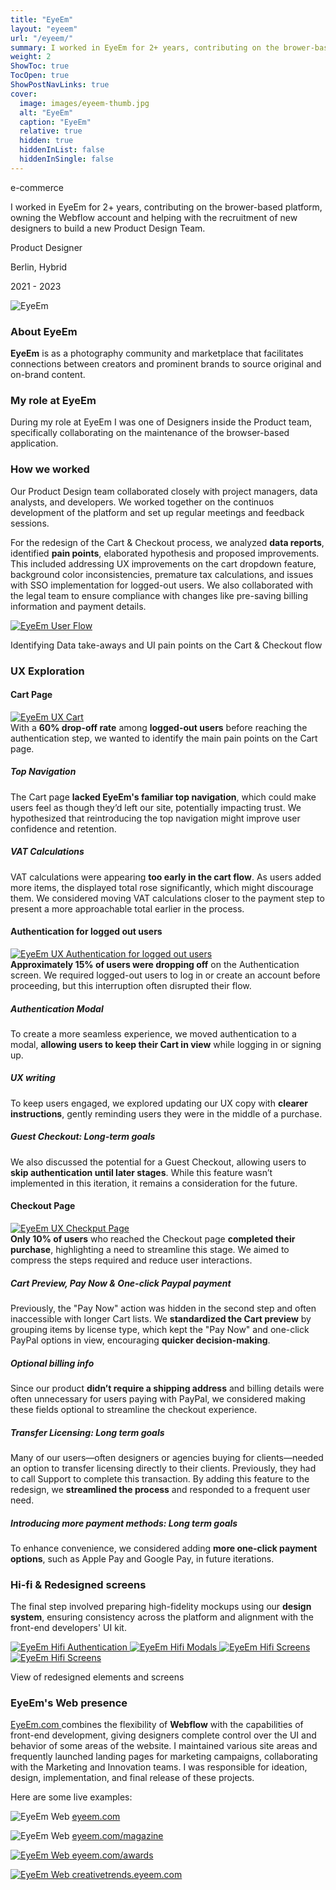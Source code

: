 ```yaml
---
title: "EyeEm"
layout: "eyeem"
url: "/eyeem/"
summary: I worked in EyeEm for 2+ years, contributing on the brower-based platform, owning the Webflow account and helping with the recruitment of new designers to build a new Product Design Team.
weight: 2
ShowToc: true
TocOpen: true
ShowPostNavLinks: true
cover:
  image: images/eyeem-thumb.jpg
  alt: "EyeEm"
  caption: "EyeEm"
  relative: true
  hidden: true
  hiddenInList: false
  hiddenInSingle: false
---
```


<div class="intro-info">

<span class="tag green text-green">e-commerce</span>

<p class="intro-description">I worked in EyeEm for 2+ years, contributing on the brower-based platform, owning the Webflow account and helping with the recruitment of new designers to build a new Product Design Team.</p>
  <div class="intro-details-wrapper">
    <p class="intro-details no-margin-bottom"><span class="fi" style="background-image: url(images/mouse.svg)"></span> Product Designer</p>
    <p class="intro-details no-margin-bottom"><span class="fi" style="background-image: url(images/location.svg)"></span> Berlin, Hybrid</p>
    <p class="intro-details no-margin-bottom"><span class="fi" style="background-image: url(images/calendar.svg)"></span> 2021 - 2023</p>
  </div>

</div>

![EyeEm](images/eyeem-intro.jpg)

### About EyeEm

**EyeEm** is as a photography community and marketplace that facilitates connections between creators and prominent brands to source original and on-brand content.

### My role at EyeEm

During my role at EyeEm I was one of Designers inside the Product team, specifically collaborating on the maintenance of the browser-based application.

### How we worked

Our Product Design team collaborated closely with project managers, data analysts, and developers. We worked together on the continuos development of the platform and set up regular meetings and feedback sessions.

For the redesign of the Cart & Checkout process, we analyzed **data reports**, identified **pain points**, elaborated hypothesis and proposed improvements. This included addressing UX improvements on the cart dropdown feature, background color inconsistencies, premature tax calculations, and issues with SSO implementation for logged-out users. We also collaborated with the legal team to ensure compliance with changes like pre-saving billing information and payment details.

<a href="images/eyeem-user-flow.png" class="lightbox">
  <img src="images/eyeem-user-flow.png" alt="EyeEm User Flow">
</a>

<p class="photo-footnote">Identifying Data take-aways and UI pain points on the Cart & Checkout flow</p>

### UX Exploration

#### Cart Page

<a href="images/eyeem-ux-cart.png" class="lightbox">
  <img src="images/eyeem-ux-cart.png" alt="EyeEm UX Cart">
</a>

<div class="box-notes box-border border-purple">With a <strong>60% drop-off rate</strong> among <strong>logged-out users</strong> before reaching the authentication step, we wanted to identify the main pain points on the Cart page.</div>

##### Top Navigation

The Cart page **lacked EyeEm's familiar top navigation**, which could make users feel as though they’d left our site, potentially impacting trust. We hypothesized that reintroducing the top navigation might improve user confidence and retention.

##### VAT Calculations

VAT calculations were appearing **too early in the cart flow**. As users added more items, the displayed total rose significantly, which might discourage them. We considered moving VAT calculations closer to the payment step to present a more approachable total earlier in the process.

#### Authentication for logged out users

<a href="images/eyeem-ux-auth.png" class="lightbox">
  <img src="images/eyeem-ux-auth.png" alt="EyeEm UX Authentication for logged out users">
</a>

<div class="box-notes box-border border-purple"><strong>Approximately 15% of users were dropping off</strong> on the Authentication screen. We required logged-out users to log in or create an account before proceeding, but this interruption often disrupted their flow.</div>

##### Authentication Modal

To create a more seamless experience, we moved authentication to a modal, **allowing users to keep their Cart in view** while logging in or signing up.

##### UX writing

To keep users engaged, we explored updating our UX copy with **clearer instructions**, gently reminding users they were in the middle of a purchase.

##### Guest Checkout: Long-term goals

We also discussed the potential for a Guest Checkout, allowing users to **skip authentication until later stages**. While this feature wasn’t implemented in this iteration, it remains a consideration for the future.

#### Checkout Page

<a href="images/eyeem-ux-checkout.png" class="lightbox">
  <img src="images/eyeem-ux-checkout.png" alt="EyeEm UX Checkput Page">
</a>

<div class="box-notes box-border border-purple"><strong>Only 10% of users</strong> who reached the Checkout page <strong>completed their purchase</strong>, highlighting a need to streamline this stage. We aimed to compress the steps required and reduce user interactions.</div>

##### Cart Preview, Pay Now & One-click Paypal payment

Previously, the "Pay Now" action was hidden in the second step and often inaccessible with longer Cart lists. We **standardized the Cart preview** by grouping items by license type, which kept the "Pay Now" and one-click PayPal options in view, encouraging **quicker decision-making**.

##### Optional billing info

Since our product **didn’t require a shipping address** and billing details were often unnecessary for users paying with PayPal, we considered making these fields optional to streamline the checkout experience.

##### Transfer Licensing: Long term goals

Many of our users—often designers or agencies buying for clients—needed an option to transfer licensing directly to their clients. Previously, they had to call Support to complete this transaction. By adding this feature to the redesign, we **streamlined the process** and responded to a frequent user need.

##### Introducing more payment methods: Long term goals

To enhance convenience, we considered adding **more one-click payment options**, such as Apple Pay and Google Pay, in future iterations.

<div style="display:none">
### Low-fi & Prototype

We created initial **prototypes** and discussed them with the Data and Front-End teams. Their feedback was crucial in finalizing a solution that addressed our quick wins.

<a href="https://www.figma.com/proto/8uY2K7IVQ9ZY0zZ6nbfgLY/Cart-%26-Checkout-process-(Quick-wins)-(Copy)?page-id=2754%3A8279&node-id=2767-16673&viewport=831%2C395%2C0.06&t=CbdfJQfKEAJWeuO0-1&scaling=min-zoom&starting-point-node-id=2767%3A16673&show-proto-sidebar=1
" target="_blank" style="display:none">Check final prototype<span class="fi" style="background-image: url(images/ext-link.svg)"></span></a>

<a href="images/eyeem-low-fi-dropdown.png" class="lightbox">
  <img src="images/eyeem-low-fi-dropdown.png" alt="Checkout Prototyping phase">
</a>

<p class="photo-footnote">Prototyping the new behaviour of the cart dopdown</p>

</div>

### Hi-fi & Redesigned screens

The final step involved preparing high-fidelity mockups using our **design system**, ensuring consistency across the platform and alignment with the front-end developers' UI kit.

<a href="images/eyeem-auth.png" class="lightbox">
  <img src="images/eyeem-auth.png" alt="EyeEm Hifi Authentication">
</a>

<a href="images/eyeem-hifi-modals.png" class="lightbox">
  <img src="images/eyeem-hifi-modals.png" alt="EyeEm Hifi Modals">
</a>

<a href="images/eyeem-hifi-1.png" class="lightbox">
  <img src="images/eyeem-hifi-1.png" alt="EyeEm Hifi Screens">
</a>

<a href="images/eyeem-hifi-2.png" class="lightbox">
  <img src="images/eyeem-hifi-2.png" alt="EyeEm Hifi Screens">
</a>

<p class="photo-footnote">View of redesigned elements and screens</p>

### EyeEm's Web presence

<a href="http://eyeem.com" target="_blank">EyeEm.com <span class="fi" style="background-image: url(images/ext-link.svg)"></span></a> combines the flexibility of **Webflow** with the capabilities of front-end development, giving designers complete control over the UI and behavior of some areas of the website. I maintained various site areas and frequently launched landing pages for marketing campaigns, collaborating with the Marketing and Innovation teams. I was responsible for ideation, design, implementation, and final release of these projects.

Here are some live examples:

![EyeEm Web](images/eyeem-web.jpg)
<a href="http://eyeem.com" target="\_blank">eyeem.com<span class="fi" style="background-image: url(images/ext-link.svg)"></span></a>

![EyeEm Web](images/eyeem-magazine.jpg)
<a href="https://www.eyeem.com/magazine" target="_blank">eyeem.com/magazine<span class="fi" style="background-image: url(images/ext-link.svg)"></span></p>

![EyeEm Web](images/eyeem-awards.jpg)
<a href="https://www.eyeem.com/awards" target="\_blank">eyeem.com/awards<span class="fi" style="background-image: url(images/ext-link.svg)"></span></p>

![EyeEm Web](images/eyeem-creative-trends.jpg)
<a href="https://creativetrends.eyeem.com/" target="\_blank">creativetrends.eyeem.com<span class="fi" style="background-image: url(images/ext-link.svg)"></span></p>
